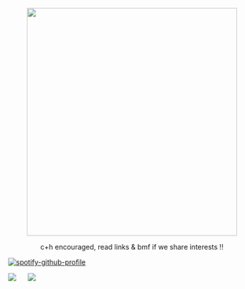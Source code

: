 <p align="center">
<img src="https://files.catbox.moe/9fro2o.png" width="428" height="463">
</p>

<p align="center">
c+h encouraged, read links & bmf if we share interests !!
</p>

[![spotify-github-profile](https://spotify-github-profile.kittinanx.com/api/view?uid=6ee6c3uiykzyf00n8qqgt3t8m&cover_image=true&theme=natemoo-re&show_offline=true&background_color=c3ab9e&interchange=true&bar_color=AAAAAA&bar_color_cover=false)](https://github.com/kittinan/spotify-github-profile)

![](https://komarev.com/ghpvc/?username=beaverhollow&label=survivors&style=flat-square&color=000000&base=23264)⠀⠀
![](https://files.catbox.moe/kekc6s.webp)

